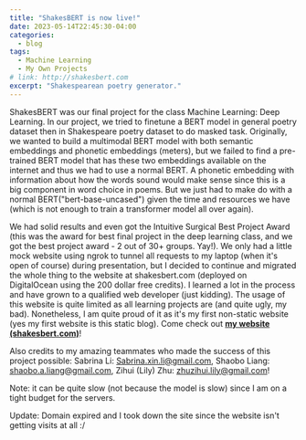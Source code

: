 ```yaml
---
title: "ShakesBERT is now live!"
date: 2023-05-14T22:45:30-04:00
categories:
  - blog
tags:
  - Machine Learning 
  - My Own Projects
# link: http://shakesbert.com
excerpt: "Shakespearean poetry generator."
---
```


ShakesBERT was our final project for the class Machine Learning: Deep Learning. In our project, we tried to finetune a BERT model in general poetry dataset then in Shakespeare poetry dataset to do masked task. Originally, we wanted to build a multimodal BERT model with both semantic embeddings and phonetic embeddings (meters), but we failed to find a pre-trained BERT model that has these two embeddings available on the internet and thus we had to use a normal BERT. A phonetic embedding with information about how the words sound would make sense since this is a big component in word choice in poems. But we just had to make do with a normal BERT("bert-base-uncased") given the time and resources we have (which is not enough to train a transformer model all over again).

We had solid results and even got the Intuitive Surgical Best Project Award (this was the award for best final project in the deep learning class, and we got the best project award - 2 out of 30+ groups. Yay!). We only had a little mock website using ngrok to tunnel all requests to my laptop (when it's open of course) during presentation, but I decided to continue and migrated the whole thing to the website at shakesbert.com (deployed on DigitalOcean using the 200 dollar free credits). I learned a lot in the process and have grown to a qualified web developer (just kidding). The usage of this website is quite limited as all learning projects are (and quite ugly, my bad). Nonetheless, I am quite proud of it as it's my first non-static website (yes my first website is this static blog). Come check out [**my website (shakesbert.com)**](http://shakesbert.com)! 

Also credits to my amazing teammates who made the success of this project possible: Sabrina Li: Sabrina.xin.li@gmail.com, Shaobo Liang: shaobo.a.liang@gmail.com, Zihui (Lily) Zhu: zhuzihui.lily@gmail.com! 


Note: it can be quite slow (not because the model is slow) since I am on a tight budget for the servers.

Update: Domain expired and I took down the site since the website isn't getting visits at all :/